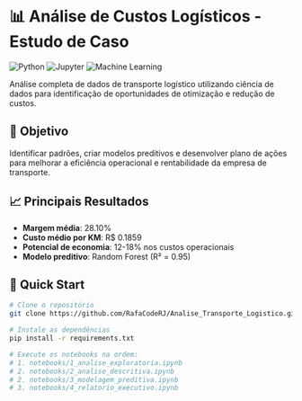 # 📊 Análise de Custos Logísticos - Estudo de Caso

![Python](https://img.shields.io/badge/Python-3.8%2B-blue)
![Jupyter](https://img.shields.io/badge/Jupyter-Notebook-orange)
![Machine Learning](https://img.shields.io/badge/Machine-Learning-green)

Análise completa de dados de transporte logístico utilizando ciência de dados para identificação de oportunidades de otimização e redução de custos.

## 🎯 Objetivo

Identificar padrões, criar modelos preditivos e desenvolver plano de ações para melhorar a eficiência operacional e rentabilidade da empresa de transporte.

## 📈 Principais Resultados

- **Margem média**: 28.10%
- **Custo médio por KM**: R$ 0.1859
- **Potencial de economia**: 12-18% nos custos operacionais
- **Modelo preditivo**: Random Forest (R² = 0.95)

## 🚀 Quick Start

```bash
# Clone o repositório
git clone https://github.com/RafaCodeRJ/Analise_Transporte_Logistico.git

# Instale as dependências
pip install -r requirements.txt

# Execute os notebooks na ordem:
# 1. notebooks/1_analise_exploratoria.ipynb
# 2. notebooks/2_analise_descritiva.ipynb
# 2. notebooks/3_modelagem_preditiva.ipynb
# 3. notebooks/4_relatorio_executivo.ipynb
